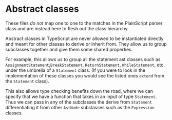 # Abstract classes

These files _do not_ map one to one to the matches in the PlainScript parser class and are instead here to flesh out the class hierarchy.

Abstract classes in TypeScript are never allowed to be instantiated directly and meant for other classes to derive or inherit from. They allow us to group subclasses together and give them some shared properties.

For example, this allows us to group all the statement ast classes such as `AssignmentStatement`,`BreakStatement`, `ReturnStatement`, `WhileStatement`, etc. under the umbrella of a `Statement` class. (If you were to look in the implementation of these classes you would see the listed ones `extend` from the `Statement` class).

This also allows type checking benefits down the road, where we can specify that we have a function that takes in an input of type `Statement`. Thus we can pass in any of the subclasses the derive from `Statement` differentiating it from other `AstNode` subclasses such as the `Expression` classes.
